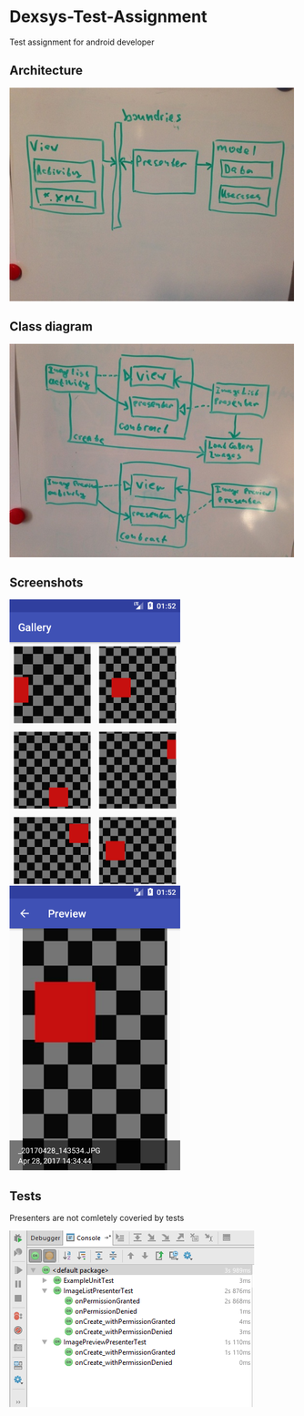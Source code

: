 # Dexsys-Test-Assignment
Test assignment for android developer

## Architecture
<img src="https://github.com/Anril/Dexsys-Test-Assignment/blob/master/readme/2017-05-02%2005-18-53.JPG" width ="500">

## Class diagram
<img src="https://github.com/Anril/Dexsys-Test-Assignment/blob/master/readme/2017-04-30%2018-38-05.JPG" width ="500">

## Screenshots
<img src="https://github.com/Anril/Dexsys-Test-Assignment/blob/master/screenshots/Screenshot_1493691574.png" width="300" > <img src="https://github.com/Anril/Dexsys-Test-Assignment/blob/master/screenshots/Screenshot_1493691579.png" width="300">

## Tests
Presenters are not comletely coveried by tests

![](https://github.com/Anril/Dexsys-Test-Assignment/blob/master/readme/2017-05-02_06-13-02.png)
